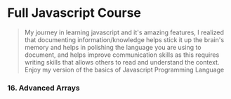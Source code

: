 # Full Javascript Course
> My journey in learning javascript and it's amazing features, I realized that documenting information/knowledge helps stick it up the brain's memory and helps in polishing the language you are using to document, and helps improve communication skills as this requires writing skills that allows others to read and understand the context. Enjoy my version of the basics of Javascript Programming Language

### 16. Advanced Arrays